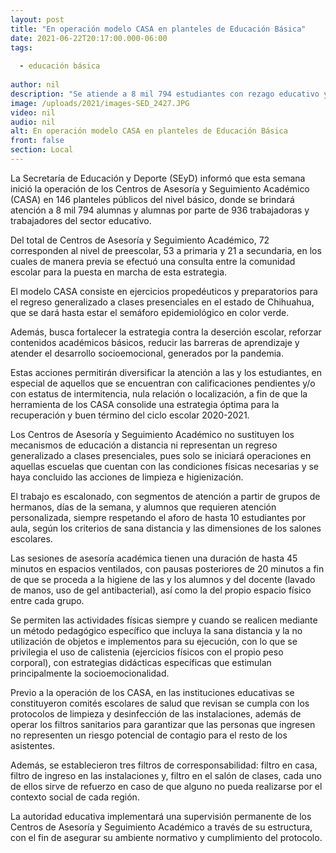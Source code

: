 ```yaml
---
layout: post
title: "En operación modelo CASA en planteles de Educación Básica"
date: 2021-06-22T20:17:00.000-06:00
tags:
  
  - educación básica
  
author: nil
description: "Se atiende a 8 mil 794 estudiantes con rezago educativo y socioemocional en 146 planteles de preescolar, primaria y secundaria"
image: /uploads/2021/images-SED_2427.JPG
video: nil
audio: nil
alt: En operación modelo CASA en planteles de Educación Básica
front: false
section: Local
---
```


La Secretaría de Educación y Deporte (SEyD) informó que esta semana inició la operación de los Centros de Asesoría y Seguimiento Académico (CASA) en 146 planteles públicos del nivel básico, donde se brindará atención a 8 mil 794 alumnas y alumnas por parte de 936 trabajadoras y trabajadores del sector educativo.

 

Del total de Centros de Asesoría y Seguimiento Académico, 72 corresponden al nivel de preescolar, 53 a primaria y 21 a secundaria, en los cuales de manera previa se efectuó una consulta entre la comunidad escolar para la puesta en marcha de esta estrategia.

 

El modelo CASA consiste en ejercicios propedéuticos y preparatorios para el regreso generalizado a clases presenciales en el estado de Chihuahua, que se dará hasta estar el semáforo epidemiológico en color verde.

 

Además,  busca fortalecer la estrategia contra la deserción escolar, reforzar contenidos académicos básicos, reducir las barreras de aprendizaje y atender el desarrollo socioemocional, generados por la pandemia.

 

Estas acciones permitirán diversificar la atención a las y los estudiantes, en especial de aquellos que se encuentran con calificaciones pendientes y/o con estatus de intermitencia, nula relación o localización, a fin de que la herramienta de los CASA consolide una estrategia óptima para la recuperación y buen término del ciclo escolar 2020-2021.

                                        

Los Centros de Asesoría y Seguimiento Académico no sustituyen los mecanismos de educación a distancia ni representan un regreso generalizado a clases presenciales, pues solo se iniciará operaciones en aquellas escuelas que cuentan con las condiciones físicas necesarias y se haya concluido las acciones de limpieza e higienización.

 

El trabajo es escalonado, con segmentos de atención a partir de grupos de hermanos, días de la semana, y alumnos que requieren atención personalizada, siempre respetando el aforo de hasta 10 estudiantes por aula, según los criterios de sana distancia y las dimensiones de los salones escolares.

 

Las sesiones de asesoría académica tienen una duración de hasta 45 minutos en espacios ventilados, con pausas posteriores de 20 minutos a fin de que se proceda a la higiene de las y los alumnos y del docente (lavado de manos, uso de gel antibacterial), así como la del propio espacio físico entre cada grupo.

 

Se permiten las actividades físicas siempre y cuando se realicen mediante un método pedagógico específico que incluya la sana distancia y la no utilización de objetos e implementos para su ejecución, con lo que se privilegia el uso de calistenia (ejercicios físicos con el propio peso corporal), con estrategias didácticas específicas que estimulan principalmente la socioemocionalidad.

 

Previo a la operación de los CASA, en las instituciones educativas se constituyeron comités escolares de salud que revisan se cumpla con los protocolos de limpieza y desinfección de las instalaciones, además de operar los filtros sanitarios para garantizar que las personas que ingresen no representen un riesgo potencial de contagio para el resto de los asistentes.

 

Además, se establecieron tres filtros de corresponsabilidad: filtro en casa, filtro de ingreso en las instalaciones y, filtro en el salón de clases, cada uno de ellos sirve de refuerzo en caso de que alguno no pueda realizarse por el contexto social de cada región.

 

La autoridad educativa implementará una supervisión permanente de los Centros de Asesoría y Seguimiento Académico a través de su estructura, con el fin de asegurar su ambiente normativo y cumplimiento del protocolo.